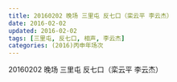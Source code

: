 ```yaml
---
title: 20160202 晚场 三里屯 反七口（栾云平 李云杰）
date: 2016-02-02
updated: 2016-02-02
tags: [三里屯, 反七口, 相声, 李云杰] 
categories: (2016)丙申年场次 
---
```

20160202 晚场 三里屯 反七口（栾云平 李云杰）